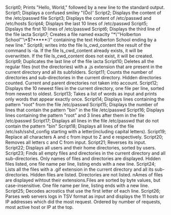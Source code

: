 Script0; Prints "Hello, World," followed by a new line to the standard output.
Script1; Displays a confused smiley "(Ôo)'
Script2; Displays the content of the /etc/passwd file
Script3; Displays the content of /etc/passwd and /etc/hosts
Script4; Displays the last 10 lines of /etc/passwd
Script5; Dipslays the first 10 lines of /etc/passwd
Script6; Displays the third line of the file iacta
Script7; Creates a file named exaclty "\*\\'"Holberton School"\'\\*$\?\*\*\*\*\*:)" containing the text Holberton School ending by a new line."
Script8; writes into the file ls_cwd_content the result of the command ls -la. If the file ls_cwd_content already exists, it will be overwritten. If the file ls_cwd_content does not exist, it will be created.
Script9; Duplicates the last line of the file iacta
Script10; Deletes all the regular files (not the directories) with a .js extension that are present in the current directory and all its subfolders.
Script11; Counts the number of directories and sub-directories in the current directory. Hidden directories counted. Current and parent directories not taken into account.
Script12; Displays the 10 newest files in the current directory, one file per line, sorted from newest to oldest.
Script13; Takes a list of words as input and prints only words that appear exactly once.
Script14; Displays lines containing the pattern "root" from the file /etc/passwd
Script15; Displays the number of lines that contain the pattern "bin" in the file /etc/passwd
Script16; Displays lines containing the pattern "root" and 3 lines after them in the file /etc/passwd
Script17; Displays all lines in the file /etc/passwd that do not contain the pattern "bin"
Script18; Displays all lines of the file /etc/ssh/sshd_config starting with a letter(including capital letters).
Script19; Replace all characters A and c from input to Z and e respectively.
Script20; Removes all letters c and C from input.
Script21; Reverses its input.
Script22; Displays all users and their home directories, sorted by users.
Script23; Finds all empty files and directories in the current directory and all sub-directories. Only names of files and directories are displayed. Hidden files listed, one file name per line, listing ends with a new line.
Script24; Lists all the files with a .gif extension in the current directory and all its sub-directories. Hidden files are listed. Directories are not listed. nAmes of files are displayed wihtout their extensions.Files are sorted by byte values, but case-insensitive. One file name per line, listing ends with a new line.
Script25; Decodes acrostics that use the first letter of each line.
Script26; Parses web servers logs in TSV format as input and displays the 11 hosts or IP addresses which did the most request. Ordered by number of requests, most active host or IP at the top.
